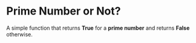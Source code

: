 # Prime Number or Not?
A simple function that returns **True** for a **prime number** and returns **False** otherwise.
